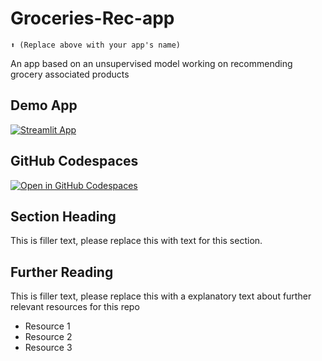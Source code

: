 # Groceries-Rec-app
```
⬆️ (Replace above with your app's name)
```

An app based on an unsupervised model working on recommending grocery associated products 

## Demo App

[![Streamlit App](https://static.streamlit.io/badges/streamlit_badge_black_white.svg)](https://Groceries-Rec-app.streamlit.app/)

## GitHub Codespaces

[![Open in GitHub Codespaces](https://github.com/codespaces/badge.svg)](https://codespaces.new/streamlit/app-starter-kit?quickstart=1)

## Section Heading

This is filler text, please replace this with text for this section.

## Further Reading

This is filler text, please replace this with a explanatory text about further relevant resources for this repo
- Resource 1
- Resource 2
- Resource 3
